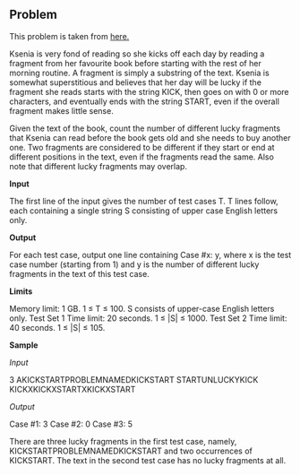 ## Problem

This problem is taken from [here.](https://codingcompetitions.withgoogle.com/kickstart/round/00000000001a0069/0000000000414bfb)

Ksenia is very fond of reading so she kicks off each day by reading a fragment from her favourite book before starting with the rest of her morning routine. A fragment is simply a substring of the text. Ksenia is somewhat superstitious and believes that her day will be lucky if the fragment she reads starts with the string KICK, then goes on with 0 or more characters, and eventually ends with the string START, even if the overall fragment makes little sense.

Given the text of the book, count the number of different lucky fragments that Ksenia can read before the book gets old and she needs to buy another one. Two fragments are considered to be different if they start or end at different positions in the text, even if the fragments read the same. Also note that different lucky fragments may overlap.

**Input**

The first line of the input gives the number of test cases T. T lines follow, each containing a single 
string S consisting of upper case English letters only.

**Output**

For each test case, output one line containing Case #x: y, where x is the test case number (starting from 1)
and y is the number of different lucky fragments in the text of this test case.

**Limits**

Memory limit: 1 GB.
1 ≤ T ≤ 100.
S consists of upper-case English letters only.
Test Set 1
Time limit: 20 seconds.
1 ≤ |S| ≤ 1000.
Test Set 2
Time limit: 40 seconds.
1 ≤ |S| ≤ 105.

**Sample**

*Input*
 
3
AKICKSTARTPROBLEMNAMEDKICKSTART
STARTUNLUCKYKICK
KICKXKICKXSTARTXKICKXSTART

*Output*

Case #1: 3
Case #2: 0
Case #3: 5

  
There are three lucky fragments in the first test case, namely, KICKSTARTPROBLEMNAMEDKICKSTART and two 
occurrences of KICKSTART. The text in the second test case has no lucky fragments at all.
